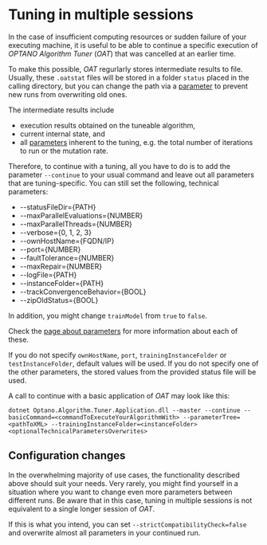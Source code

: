 # Tuning in multiple sessions

In the case of insufficient computing resources or sudden failure of your executing machine, it is useful to be able to continue a specific execution of *OPTANO Algorithm Tuner* (*OAT*) that was cancelled at an earlier time.

To make this possible, *OAT* regurlarly stores intermediate results to file. Usually, these `.oatstat` files will be stored in a folder `status` placed in the calling directory, but you can change the path via a [parameter](parameters.md) to prevent new runs from overwriting old ones.

The intermediate results include

- execution results obtained on the tuneable algorithm,
- current internal state, and
- all [parameters](parameters.md) inherent to the tuning, e.g. the total number of iterations to run or the mutation rate.

Therefore, to continue with a tuning, all you have to do is to add the parameter `--continue` to your usual command and leave out all parameters that are tuning-specific. You can still set the following, technical parameters:

- --statusFileDir={PATH}
- --maxParallelEvaluations={NUMBER}
- --maxParallelThreads={NUMBER}
- --verbose={0, 1, 2, 3} 
- --ownHostName={FQDN/IP}
- --port={NUMBER} 
- --faultTolerance={NUMBER} 
- --maxRepair={NUMBER} 
- --logFile={PATH}
- --instanceFolder={PATH}
- --trackConvergenceBehavior={BOOL}
- --zipOldStatus={BOOL}

In addition, you might change `trainModel` from `true` to `false`.

Check the [page about parameters](parameters.md) for more information about each of these.

If you do not specify `ownHostName`, `port`, `trainingInstanceFolder` or `testInstanceFolder`, default values will be used. If you do not specify one of the other parameters, the stored values from the provided status file will be used.

A call to continue with a basic application of *OAT* may look like this:

	dotnet Optano.Algorithm.Tuner.Application.dll --master --continue --basicCommand=<commandToExecuteYourAlgorithmWith> --parameterTree=<pathToXML> --trainingInstanceFolder=<instanceFolder> <optionalTechnicalParametersOverwrites>

## Configuration changes

In the overwhelming majority of use cases, the functionality described above should suit your needs. Very rarely, you might find yourself in a situation where you want to change even more parameters between different runs. Be aware that in this case, tuning in multiple sessions is not equivalent to a single longer session of *OAT*.

If this is what you intend, you can set `--strictCompatibilityCheck=false` and overwrite almost all parameters in your continued run.
